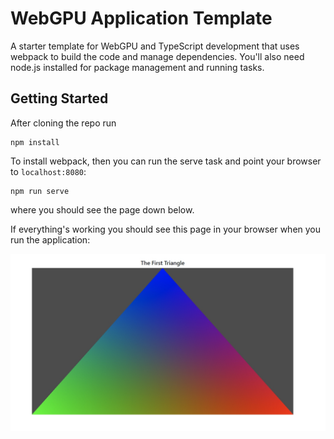 # WebGPU Application Template

A starter template for WebGPU and TypeScript development that uses webpack to build the code and manage dependencies. You'll also need node.js installed for package management and running tasks.

## Getting Started

After cloning the repo run

```
npm install
```

To install webpack, then you can run the serve task and point your browser to `localhost:8080`:

```
npm run serve
```

where you should see the page down below.

If everything's working you should see this page in your browser when you run the application:
   
   ![result](result.png)
